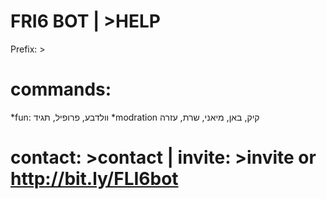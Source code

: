 # FRI6 BOT | >HELP

Prefix: >

# commands:
*fun:
וולדבע, פרופיל, תגיד
*modration
קיק, באן, מיאני, שרת, עזרה

# contact: >contact | invite: >invite or http://bit.ly/FLI6bot
